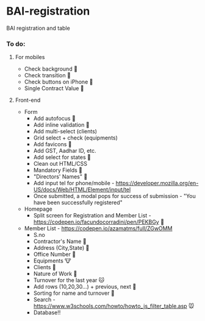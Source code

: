 # BAI-registration
BAI registration and table


### To do:
1. For mobiles
    - Check background :poop:
    - Check transition :poop:
    - Check buttons on iPhone :poop:
    - Single Contract Value :poop:

2. Front-end
    - Form
        - Add autofocus :monkey:
        - Add inline validation :snake:
        - Add multi-select (clients)
        - Grid select + check (equipments)
        - Add favicons :horse:
        - Add GST, Aadhar ID, etc. 
        - Add select for states :boar:
        - Clean out HTML/CSS
        - Mandatory Fields :pig:
        - "Directors' Names" :frog:
        - Add input tel for phone/mobile - https://developer.mozilla.org/en-US/docs/Web/HTML/Element/input/tel
        - Once submitted, a modal pops for success of submission - "You have been successfully registered"
    - Homepage 
        - Split screen for Registration and Member List - https://codepen.io/facundocorradini/pen/PEKBGy :sheep:
    - Member List - https://codepen.io/azamatms/full/ZGwOMM
        - S.no 
        - Contractor's Name :dog:
        - Address (City,State) :tiger:
        - Office Number :snake:
        - Equipments :cow:
        - Clients :dolphin:
        - Nature of Work :whale:
        - Turnover for the last year :cat: 
        - Add rows (10,20,30...) + previous, next :rabbit:
        - Sorting for name and turnover :pig:
        - Search - https://www.w3schools.com/howto/howto_js_filter_table.asp :mouse:
        - Database!!
        
